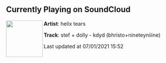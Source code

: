 ## Currently Playing on SoundCloud

[<img align="left" width="100" src="https://i1.sndcdn.com/artworks-2zhzcHEH5g0gEmvX-6bzgjw-t500x500.jpg">](https://soundcloud.com/helixtears/door)

**Artist**: helix tears 

**Track**: stef + dolly - kdyd (bhristo+nineteyniiine)

Last updated at 07/01/2021 15:52
